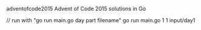 adventofcode2015
Advent of Code 2015 solutions in Go

// run with "go run main.go day part filename"
go run main.go 1 1 input/day1
